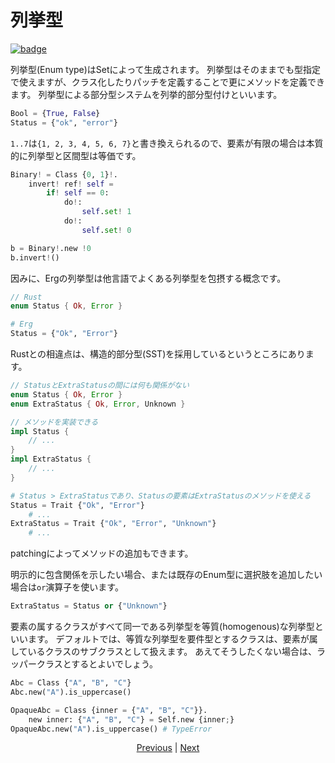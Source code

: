 # 列挙型

[![badge](https://img.shields.io/endpoint.svg?url=https%3A%2F%2Fgezf7g7pd5.execute-api.ap-northeast-1.amazonaws.com%2Fdefault%2Fsource_up_to_date%3Fowner%3Derg-lang%26repos%3Derg%26ref%3Dmain%26path%3Ddoc/EN/syntax/type/11_enum.md%26commit_hash%3D14b0c449efc9e9da3e10a09c912a960ecfaf1c9d)](https://gezf7g7pd5.execute-api.ap-northeast-1.amazonaws.com/default/source_up_to_date?owner=erg-lang&repos=erg&ref=main&path=doc/EN/syntax/type/11_enum.md&commit_hash=14b0c449efc9e9da3e10a09c912a960ecfaf1c9d)

列挙型(Enum type)はSetによって生成されます。
列挙型はそのままでも型指定で使えますが、クラス化したりパッチを定義することで更にメソッドを定義できます。
列挙型による部分型システムを列挙的部分型付けといいます。

```python
Bool = {True, False}
Status = {"ok", "error"}
```

`1..7`は`{1, 2, 3, 4, 5, 6, 7}`と書き換えられるので、要素が有限の場合は本質的に列挙型と区間型は等価です。

```python
Binary! = Class {0, 1}!.
    invert! ref! self =
        if! self == 0:
            do!:
                self.set! 1
            do!:
                self.set! 0

b = Binary!.new !0
b.invert!()
```

因みに、Ergの列挙型は他言語でよくある列挙型を包摂する概念です。

```rust
// Rust
enum Status { Ok, Error }
```

```python
# Erg
Status = {"Ok", "Error"}
```

Rustとの相違点は、構造的部分型(SST)を採用しているというところにあります。

```rust
// StatusとExtraStatusの間には何も関係がない
enum Status { Ok, Error }
enum ExtraStatus { Ok, Error, Unknown }

// メソッドを実装できる
impl Status {
    // ...
}
impl ExtraStatus {
    // ...
}
```

```python
# Status > ExtraStatusであり、Statusの要素はExtraStatusのメソッドを使える
Status = Trait {"Ok", "Error"}
    # ...
ExtraStatus = Trait {"Ok", "Error", "Unknown"}
    # ...
```

patchingによってメソッドの追加もできます。

明示的に包含関係を示したい場合、または既存のEnum型に選択肢を追加したい場合は`or`演算子を使います。

```python
ExtraStatus = Status or {"Unknown"}
```

要素の属するクラスがすべて同一である列挙型を等質(homogenous)な列挙型といいます。
デフォルトでは、等質な列挙型を要件型とするクラスは、要素が属しているクラスのサブクラスとして扱えます。
あえてそうしたくない場合は、ラッパークラスとするとよいでしょう。

```python
Abc = Class {"A", "B", "C"}
Abc.new("A").is_uppercase()

OpaqueAbc = Class {inner = {"A", "B", "C"}}.
    new inner: {"A", "B", "C"} = Self.new {inner;}
OpaqueAbc.new("A").is_uppercase() # TypeError
```
<p align='center'>
    <a href='./10_interval.md'>Previous</a> | <a href='./12_refinement.md'>Next</a>
</p>